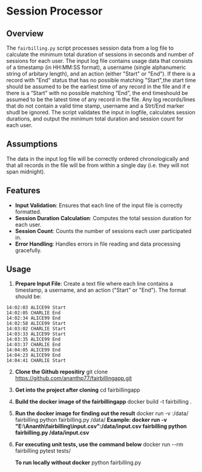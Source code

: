 # Session Processor

## Overview

The `fairbilling.py` script processes session data from a log file to calculate the minimum total duration of sessions in seconds and number of sessions for each user. The input log file contains usage data that consists of a timestamp (in HH:MM:SS format), a username (single alphanumeric string of arbitary length), and an action (either "Start" or "End"). If there is a record with "End" status that has no possible matching "Start",the start time should be assumed to be the earliest time of any record in the file and if e there is a “Start” with no possible matching “End”, the end timeshould be assumed to be the latest time of any record in the file. Any log records/lines that do not contain a valid time stamp, username and a Strt/End marker shudl be ignored. The script validates the input in logfile, calculates session durations, and output the minimum total duration and session count for each user.

## Assumptions
The data in the input log file will be correctly ordered chronologically and that all records in the file will be from within a single day (i.e. they will not span midnight).

## Features

- **Input Validation**: Ensures that each line of the input file is correctly formatted.
- **Session Duration Calculation**: Computes the total session duration for each user.
- **Session Count**: Counts the number of sessions each user participated in.
- **Error Handling**: Handles errors in file reading and data processing gracefully.

## Usage

1. **Prepare Input File**: Create a text file where each line contains a timestamp, a username, and an action ("Start" or "End"). The format should be:
```
14:02:03 ALICE99 Start 
14:02:05 CHARLIE End 
14:02:34 ALICE99 End 
14:02:58 ALICE99 Start 
14:03:02 CHARLIE Start 
14:03:33 ALICE99 Start 
14:03:35 ALICE99 End 
14:03:37 CHARLIE End 
14:04:05 ALICE99 End 
14:04:23 ALICE99 End 
14:04:41 CHARLIE Start
```
2. **Clone the Github repositiry**
   git clone https://github.com/ananthp77/fairbillingapp.git

3. **Get into the project after cloning**
      cd fairbillingapp

4. **Build the docker image of the fairbillingapp**
     docker build -t fairbilling .

5. **Run the docker image for finding out the result**
      docker run -v <File Path in your system>:/data/<filename> fairbilling python fairbilling.py /data/<filename> 
      **Example: docker run -v "E:\Ananth\fairbilling\input.csv":/data/input.csv fairbilling python fairbilling.py /data/input.csv**

6. **For executing unit tests, use the command below**
      docker run --rm fairbilling pytest tests/

    **To run locally without docker**
     python fairbilling.py <inputFilePath>
    

